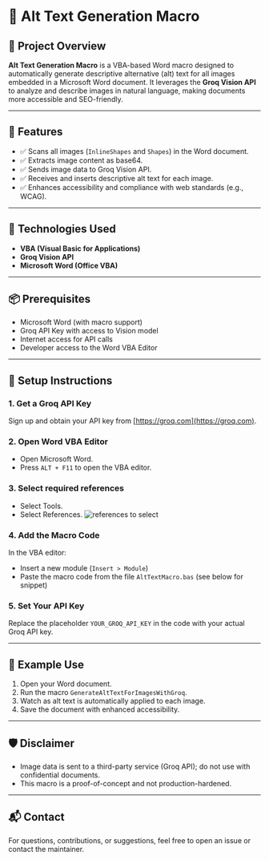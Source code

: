 # 📝 Alt Text Generation Macro

## 📌 Project Overview

**Alt Text Generation Macro** is a VBA-based Word macro designed to automatically generate descriptive alternative (alt) text for all images embedded in a Microsoft Word document. It leverages the **Groq Vision API** to analyze and describe images in natural language, making documents more accessible and SEO-friendly.

---

## 🚀 Features

- ✅ Scans all images (`InlineShapes` and `Shapes`) in the Word document.
- ✅ Extracts image content as base64.
- ✅ Sends image data to Groq Vision API.
- ✅ Receives and inserts descriptive alt text for each image.
- ✅ Enhances accessibility and compliance with web standards (e.g., WCAG).

---

## 🧰 Technologies Used

- **VBA (Visual Basic for Applications)**
- **Groq Vision API**
- **Microsoft Word (Office VBA)**

---

## 📦 Prerequisites

- Microsoft Word (with macro support)
- Groq API Key with access to Vision model
- Internet access for API calls
- Developer access to the Word VBA Editor

---

## 🔧 Setup Instructions

### 1. Get a Groq API Key
Sign up and obtain your API key from [https://groq.com](https://groq.com).

### 2. Open Word VBA Editor
- Open Microsoft Word.
- Press `ALT + F11` to open the VBA editor.

### 3. Select required references
- Select Tools.
- Select References.
![references to select](references.jpg])


### 4. Add the Macro Code
In the VBA editor:
- Insert a new module (`Insert > Module`)
- Paste the macro code from the file `AltTextMacro.bas` (see below for snippet)

### 5. Set Your API Key
Replace the placeholder `YOUR_GROQ_API_KEY` in the code with your actual Groq API key.

---

## 📄 Example Use

1. Open your Word document.
2. Run the macro `GenerateAltTextForImagesWithGroq`.
3. Watch as alt text is automatically applied to each image.
4. Save the document with enhanced accessibility.

---

## 🛡️ Disclaimer

- Image data is sent to a third-party service (Groq API); do not use with confidential documents.
- This macro is a proof-of-concept and not production-hardened.

---

## 📬 Contact

For questions, contributions, or suggestions, feel free to open an issue or contact the maintainer.

